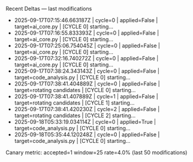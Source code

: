Recent Deltas — last modifications
- 2025-09-17T07:15:46.663187Z | cycle=0 | applied=False | target=ai_core.py | [CYCLE 0] starting...
- 2025-09-17T07:16:55.833393Z | cycle=0 | applied=False | target=ai_core.py | [CYCLE 0] starting...
- 2025-09-17T07:25:06.754045Z | cycle=0 | applied=False | target=ai_core.py | [CYCLE 0] starting...
- 2025-09-17T07:32:16.740272Z | cycle=0 | applied=False | target=ai_core.py | [CYCLE 0] starting...
- 2025-09-17T07:38:24.343143Z | cycle=0 | applied=False | target=code_analysis.py | [CYCLE 0] starting...
- 2025-09-17T07:38:41.404889Z | cycle=0 | applied=False | target=rotating candidates | [CYCLE 0] starting...
- 2025-09-17T07:38:41.407889Z | cycle=1 | applied=False | target=rotating candidates | [CYCLE 1] starting...
- 2025-09-17T07:38:41.420230Z | cycle=2 | applied=False | target=rotating candidates | [CYCLE 2] starting...
- 2025-09-18T05:33:19.034114Z | cycle=0 | applied=True | target=code_analysis.py | [CYCLE 0] starting...
- 2025-09-18T05:35:44.120248Z | cycle=0 | applied=False | target=code_analysis.py | [CYCLE 0] starting...

Canary metric: accepted=1 window=25 rate=4.0% (last 50 modifications)
